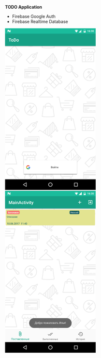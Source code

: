 <b>TODO Application</b>

+ Firebase Google Auth
+ Firebase Realtime Database 

<img src="https://github.com/fursailya/ToDo/blob/master/device-2017-04-12-153005.png" width=300px/>
<img src="https://github.com/fursailya/ToDo/blob/master/device-2017-04-12-153037.png" width=300px/>


